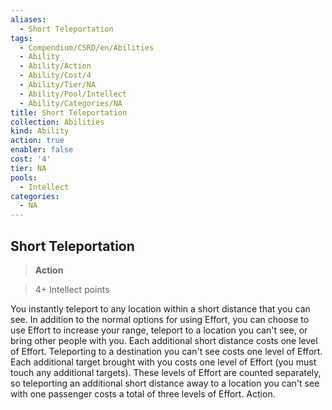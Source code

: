 ```yaml
---
aliases:
  - Short Teleportation
tags:
  - Compendium/CSRD/en/Abilities
  - Ability
  - Ability/Action
  - Ability/Cost/4
  - Ability/Tier/NA
  - Ability/Pool/Intellect
  - Ability/Categories/NA
title: Short Teleportation
collection: Abilities
kind: Ability
action: true
enabler: false
cost: '4'
tier: NA
pools:
  - Intellect
categories:
  - NA
---
```

## Short Teleportation    
>**Action**    
>4+ Intellect points  
    
You instantly teleport to any location within a short distance that you can see. In addition to the normal options for using Effort, you can choose to use Effort to increase your range, teleport to a location you can't see, or bring other people with you. Each additional short distance costs one level of Effort. Teleporting to a destination you can't see costs one level of Effort. Each additional target brought with you costs one level of Effort (you must touch any additional targets). These levels of Effort are counted separately, so teleporting an additional short distance away to a location you can't see with one passenger costs a total of three levels of Effort. Action.